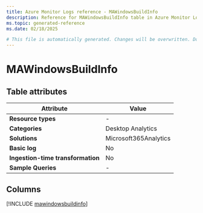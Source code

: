 ```yaml
---
title: Azure Monitor Logs reference - MAWindowsBuildInfo
description: Reference for MAWindowsBuildInfo table in Azure Monitor Logs.
ms.topic: generated-reference
ms.date: 02/18/2025

# This file is automatically generated. Changes will be overwritten. Do not change this file directly.
---
```


# MAWindowsBuildInfo




## Table attributes

|Attribute|Value|
|---|---|
|**Resource types**|-|
|**Categories**|Desktop Analytics|
|**Solutions**| Microsoft365Analytics|
|**Basic log**|No|
|**Ingestion-time transformation**|No|
|**Sample Queries**|-|



## Columns
  
[!INCLUDE [mawindowsbuildinfo](~/reusable-content/ce-skilling/azure/includes/azure-monitor/reference/tables/mawindowsbuildinfo-include.md)]
